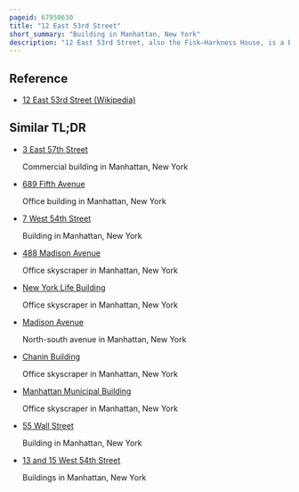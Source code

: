 ```yaml
---
pageid: 67950630
title: "12 East 53rd Street"
short_summary: "Building in Manhattan, New York"
description: "12 East 53rd Street, also the Fisk–Harkness House, is a Building in the Midtown Manhattan Neighborhood of New York City. It is located on the south Side of 53rd Street between Madison Avenue and fifth Avenue. The six-story Building was designed by Griffith Thomas and built in 1871. It was redesigned by raleigh C in 1906 in Tudor gothic Revival Style. Gildersleeve."
---
```


## Reference

- [12 East 53rd Street (Wikipedia)](https://en.wikipedia.org/?curid=67950630)

## Similar TL;DR

- [3 East 57th Street](/tldr/en/3-east-57th-street)

  Commercial building in Manhattan, New York

- [689 Fifth Avenue](/tldr/en/689-fifth-avenue)

  Office building in Manhattan, New York

- [7 West 54th Street](/tldr/en/7-west-54th-street)

  Building in Manhattan, New York

- [488 Madison Avenue](/tldr/en/488-madison-avenue)

  Office skyscraper in Manhattan, New York

- [New York Life Building](/tldr/en/new-york-life-building)

  Office skyscraper in Manhattan, New York

- [Madison Avenue](/tldr/en/madison-avenue)

  North-south avenue in Manhattan, New York

- [Chanin Building](/tldr/en/chanin-building)

  Office skyscraper in Manhattan, New York

- [Manhattan Municipal Building](/tldr/en/manhattan-municipal-building)

  Office skyscraper in Manhattan, New York

- [55 Wall Street](/tldr/en/55-wall-street)

  Building in Manhattan, New York

- [13 and 15 West 54th Street](/tldr/en/13-and-15-west-54th-street)

  Buildings in Manhattan, New York
